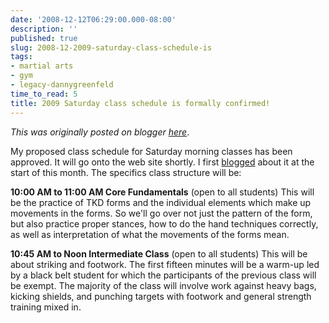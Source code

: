 ```yaml
---
date: '2008-12-12T06:29:00.000-08:00'
description: ''
published: true
slug: 2008-12-2009-saturday-class-schedule-is
tags:
- martial arts
- gym
- legacy-dannygreenfeld
time_to_read: 5
title: 2009 Saturday class schedule is formally confirmed!
---
```


*This was originally posted on blogger [here](https://dannygreenfeld.blogspot.com/2008/12/2009-saturday-class-schedule-is.html)*.

My proposed class schedule for Saturday morning classes has been approved. It will go onto the web site shortly. I first [blogged](https://dannygreenfeld.blogspot.com/2008/12/my-saturday-class-plans-for-2009.html) about it at the start of this month. The specifics class structure will be:

<span style="font-weight: bold;">10:00 AM to 11:00 AM Core Fundamentals</span> (open to all students)
This will be the practice of TKD forms and the individual elements which make up movements in the forms. So we'll go over not just the pattern of the form, but also practice proper stances, how to do the hand techniques correctly, as well as interpretation of what the movements of the forms mean.

<span style="font-weight: bold;">10:45 AM to Noon Intermediate Class</span> (open to all students)
This will be about striking and footwork. The first fifteen minutes will be a warm-up led by a  black belt student for which the participants of the previous class will be exempt. The majority of the class will involve work against heavy bags, kicking shields, and punching targets with footwork and general strength training mixed in.